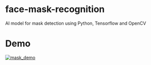 # face-mask-recognition
AI model for mask detection using Python, Tensorflow and OpenCV

# Demo
[![mask_demo](https://img.youtube.com/vi/TlrxpqBF_1w/0.jpg)](https://www.youtube.com/watch?v=TlrxpqBF_1w)
